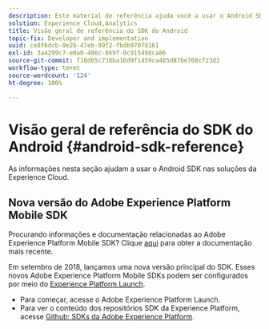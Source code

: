 ```yaml
---
description: Este material de referência ajuda você a usar o Android SDK nas Soluções da Experience Cloud.
solution: Experience Cloud,Analytics
title: Visão geral de referência do SDK do Android
topic-fix: Developer and implementation
uuid: ce8f6dcb-0e2b-47eb-99f2-fbdb97079161
exl-id: 3a4299c7-e0a0-486c-869f-0c915498ca86
source-git-commit: f18d65c738ba16d9f1459ca485d87be708cf23d2
workflow-type: tm+mt
source-wordcount: '124'
ht-degree: 100%

---
```


# Visão geral de referência do SDK do Android {#android-sdk-reference}

As informações nesta seção ajudam a usar o Android SDK nas soluções da Experience Cloud.

## Nova versão do Adobe Experience Platform Mobile SDK

Procurando informações e documentação relacionadas ao Adobe Experience Platform Mobile SDK? Clique [aqui](https://aep-sdks.gitbook.io/docs/) para obter a documentação mais recente.

Em setembro de 2018, lançamos uma nova versão principal do SDK. Esses novos Adobe Experience Platform Mobile SDKs podem ser configurados por meio do [Experience Platform Launch](https://www.adobe.com/br/experience-platform/launch.html).

* Para começar, acesse o Adobe Experience Platform Launch.
* Para ver o conteúdo dos repositórios SDK da Experience Platform, acesse [Github: SDKs da Adobe Experience Platform](https://github.com/Adobe-Marketing-Cloud/acp-sdks).

